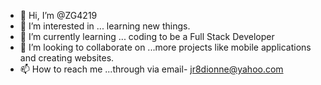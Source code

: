 - 👋 Hi, I’m @ZG4219
- 👀 I’m interested in ... learning new things. 
- 🌱 I’m currently learning ... coding to be a Full Stack Developer
- 💞️ I’m looking to collaborate on ...more projects like mobile applications and creating websites.
- 📫 How to reach me ...through via email- jr8dionne@yahoo.com

<!---
ZG4219/ZG4219 is a ✨ special ✨ repository because its `README.md` (this file) appears on your GitHub profile.
You can click the Preview link to take a look at your changes.
--->
